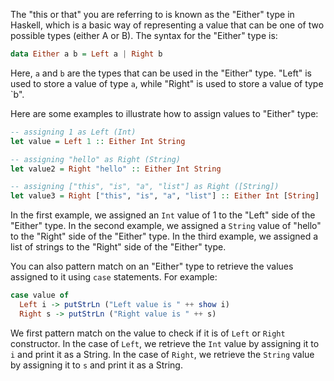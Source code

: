 The "this or that" you are referring to is known as the "Either" type in Haskell, which is a basic way of representing a value that can be one of two possible types (either A or B). The syntax for the "Either" type is:

```haskell
data Either a b = Left a | Right b
```

Here, `a` and `b` are the types that can be used in the "Either" type. "Left" is used to store a value of type `a`, while "Right" is used to store a value of type `b". 

Here are some examples to illustrate how to assign values to "Either" type:

```haskell
-- assigning 1 as Left (Int) 
let value = Left 1 :: Either Int String 

-- assigning "hello" as Right (String) 
let value2 = Right "hello" :: Either Int String 

-- assigning ["this", "is", "a", "list"] as Right ([String]) 
let value3 = Right ["this", "is", "a", "list"] :: Either Int [String]
```
In the first example, we assigned an `Int` value of 1 to the "Left" side of the "Either" type. In the second example, we assigned a `String` value of "hello" to the "Right" side of the "Either" type. In the third example, we assigned a list of strings to the "Right" side of the "Either" type. 

You can also pattern match on an "Either" type to retrieve the values assigned to it using `case` statements. For example:

```haskell
case value of 
  Left i -> putStrLn ("Left value is " ++ show i) 
  Right s -> putStrLn ("Right value is " ++ s) 
```

We first pattern match on the value to check if it is of `Left` or `Right` constructor. In the case of `Left`, we retrieve the `Int` value by assigning it to `i` and print it as a String. In the case of `Right`, we retrieve the `String` value by assigning it to `s` and print it as a String.